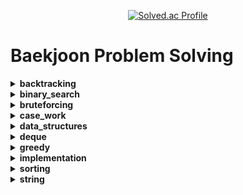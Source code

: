 <p align="center"> <a href="https://solved.ac/wnstjr120422"> <img src="http://mazassumnida.wtf/api/generate_badge?boj=wnstjr120422" alt="Solved.ac Profile"> </a> </p>

# Baekjoon Problem Solving
<details>
<summary><b>backtracking</b></summary>

| Problem ID | Title | Level | Problem Link | Code |
|------------|-------|-------|--------------|------|
| 1759 | 암호 만들기 | Gold 5 | [Problem Link](https://www.acmicpc.net/problem/1759) | [Code](src/수학/boj1759/Main.java) |
| 15649 | N과 M (1) | Silver 3 | [Problem Link](https://www.acmicpc.net/problem/15649) | [Code](src/backtracking/boj15649/Main.java) |

</details>

<details>
<summary><b>binary_search</b></summary>

| Problem ID | Title | Level | Problem Link | Code |
|------------|-------|-------|--------------|------|
| 2467 | 용액 | Gold 5 | [Problem Link](https://www.acmicpc.net/problem/2467) | [Code](N/A) |
| 2470 | 두 용액 | Gold 5 | [Problem Link](https://www.acmicpc.net/problem/2470) | [Code](src/sorting/boj2470/Main.java) |

</details>

<details>
<summary><b>bruteforcing</b></summary>

| Problem ID | Title | Level | Problem Link | Code |
|------------|-------|-------|--------------|------|
| 1065 | 한수 | Silver 4 | [Problem Link](https://www.acmicpc.net/problem/1065) | [Code](src/수학/boj1065/Main.java) |

</details>

<details>
<summary><b>case_work</b></summary>

| Problem ID | Title | Level | Problem Link | Code |
|------------|-------|-------|--------------|------|
| 2564 | 경비원 | Silver 1 | [Problem Link](https://www.acmicpc.net/problem/2564) | [Code](src/implementation/boj2564/Main.java) |
| 1744 | 수 묶기 | Gold 4 | [Problem Link](https://www.acmicpc.net/problem/1744) | [Code](src/sorting/boj1744/Main.java) |

</details>

<details>
<summary><b>data_structures</b></summary>

| Problem ID | Title | Level | Problem Link | Code |
|------------|-------|-------|--------------|------|
| 10828 | 스택 | Silver 4 | [Problem Link](https://www.acmicpc.net/problem/10828) | [Code](src/implementation/boj10828/Main.java) |
| 1202 | 보석 도둑 | Gold 2 | [Problem Link](https://www.acmicpc.net/problem/1202) | [Code](src/sorting/boj1202/Main.java) |
| 11478 | 서로 다른 부분 문자열의 개수 | Silver 3 | [Problem Link](https://www.acmicpc.net/problem/11478) | [Code](src/문자열/boj11478/Main.java) |
| 9935 | 문자열 폭발 | Gold 4 | [Problem Link](https://www.acmicpc.net/problem/9935) | [Code](src/문자열/boj9935/Main.java) |

</details>

<details>
<summary><b>deque</b></summary>

| Problem ID | Title | Level | Problem Link | Code |
|------------|-------|-------|--------------|------|
| 5430 | AC | Gold 5 | [Problem Link](https://www.acmicpc.net/problem/5430) | [Code](src/문자열/boj5430/Main.java) |

</details>

<details>
<summary><b>greedy</b></summary>

| Problem ID | Title | Level | Problem Link | Code |
|------------|-------|-------|--------------|------|
| 2437 | 저울 | Gold 2 | [Problem Link](https://www.acmicpc.net/problem/2437) | [Code](src/sorting/boj2437/Main.java) |
| 1339 | 단어 수학 | Gold 4 | [Problem Link](https://www.acmicpc.net/problem/1339) | [Code](src/GREEDY/boj1339/Main.java) |
| 12904 | A와 B | Gold 5 | [Problem Link](https://www.acmicpc.net/problem/12904) | [Code](src/문자열/boj12904/Main.java) |

</details>

<details>
<summary><b>implementation</b></summary>

| Problem ID | Title | Level | Problem Link | Code |
|------------|-------|-------|--------------|------|
| 2108 | 통계학 | Silver 3 | [Problem Link](https://www.acmicpc.net/problem/2108) | [Code](src/implementation/boj2108/Main.java) |
| 1475 | 방 번호 | Silver 5 | [Problem Link](https://www.acmicpc.net/problem/1475) | [Code](src/implementation/boj1475/Main.java) |
| 1193 | 분수찾기 | Silver 5 | [Problem Link](https://www.acmicpc.net/problem/1193) | [Code](src/수학/boj1193/Main.java) |

</details>

<details>
<summary><b>sorting</b></summary>

| Problem ID | Title | Level | Problem Link | Code |
|------------|-------|-------|--------------|------|
| 2170 | 선 긋기 | Gold 5 | [Problem Link](https://www.acmicpc.net/problem/2170) | [Code](src/sorting/boj2170/Main.java) |

</details>

<details>
<summary><b>string</b></summary>

| Problem ID | Title | Level | Problem Link | Code |
|------------|-------|-------|--------------|------|
| 17609 | 회문 | Gold 5 | [Problem Link](https://www.acmicpc.net/problem/17609) | [Code](src/문자열/boj17609/Main.java) |

</details>


